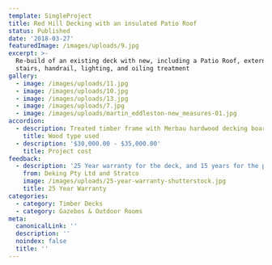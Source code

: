 ```yaml
---
template: SingleProject
title: Red Hill Decking with an insulated Patio Roof
status: Published
date: '2018-03-27'
featuredImage: /images/uploads/9.jpg
excerpt: >-
  Re-build of an existing deck with new, including a Patio Roof, external
  stairs, handrail, lighting, and oiling treatment
gallery:
  - image: /images/uploads/11.jpg
  - image: /images/uploads/10.jpg
  - image: /images/uploads/13.jpg
  - image: /images/uploads/7.jpg
  - image: /images/uploads/martin_eddleston-new_measures-01.jpg
accordion:
  - description: Treated timber frame with Merbau hardwood decking boards
    title: Wood type used
  - description: '$30,000.00 - $35,000.00'
    title: Project cost
feedback:
  - description: '25 Year warranty for the deck, and 15 years for the patio roof'
    from: Deking Pty Ltd and Stratco
    image: /images/uploads/25-year-warranty-shutterstock.jpg
    title: 25 Year Warranty
categories:
  - category: Timber Decks
  - category: Gazebos & Outdoor Rooms
meta:
  canonicalLink: ''
  description: ''
  noindex: false
  title: ''
---
```


